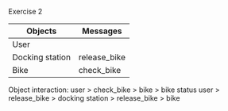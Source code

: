 
Exercise 2

|Objects        | Messages       |
| --------------| ---------------|
| User          |                |
|Docking station| release_bike   |
| Bike          | check_bike     |

Object interaction: 
user > check_bike > bike > bike status
user > release_bike > docking station > release_bike > bike
